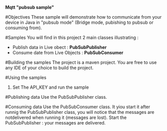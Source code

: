 **Mqtt "pubsub sample"**

#Objectives
These sample will demonstrate how to communicate from your device in Java in "pubsub mode" (Bridge mode, pubishing to pubsub or consuming from). 


#Samples
You will find in this project 2 main classes illustrating :

- Publish data  in Live obect : **PubSubPublisher**
- Consume date from Live Objects : **PubSubConsumer**

#Building the samples
The project is a maven project. You are free to use any IDE of your choice to build the project.


#Using the samples

1. Set The API_KEY and run the sample


#Publishing data
Use the PubSubPublisher class. 

#Consuming data
Use the PubSubConsumer class. It yiou start it after runnig the PubSubPublisher class, you will notice that the messages are notdelivered when running it (messages are lost).
Start the PubSubPublisher : your messages are delivered.
